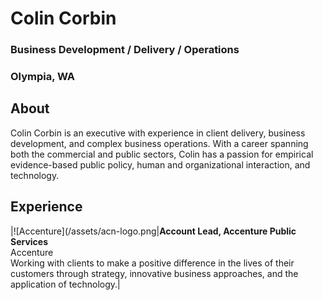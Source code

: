 # Colin Corbin
### **Business Development / Delivery / Operations**
### Olympia, WA
## **About**
Colin Corbin is an executive with experience in client delivery, business development, and complex business operations. With a career spanning both the commercial and public sectors, Colin has a passion for empirical evidence-based public policy, human and organizational interaction, and technology.
## **Experience**
|![Accenture](/assets/acn-logo.png|**Account Lead, Accenture Public Services**<br>Accenture<br>Working with clients to make a positive difference in the lives of their customers through strategy, innovative business approaches, and the application of technology.|
